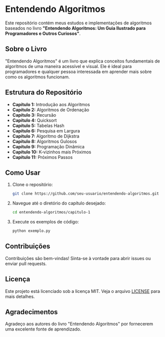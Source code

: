 # Entendendo Algoritmos

Este repositório contém meus estudos e implementações de algoritmos baseados no livro **"Entendendo Algoritmos: Um Guia Ilustrado para Programadores e Outros Curiosos"**.

## Sobre o Livro

"Entendendo Algoritmos" é um livro que explica conceitos fundamentais de algoritmos de uma maneira acessível e visual. Ele é ideal para programadores e qualquer pessoa interessada em aprender mais sobre como os algoritmos funcionam.

## Estrutura do Repositório

- **Capítulo 1:** Introdução aos Algoritmos
- **Capítulo 2:** Algoritmos de Ordenação
- **Capítulo 3:** Recursão
- **Capítulo 4:** Quicksort
- **Capítulo 5:** Tabelas Hash
- **Capítulo 6:** Pesquisa em Largura
- **Capítulo 7:** Algoritmo de Dijkstra
- **Capítulo 8:** Algoritmos Gulosos
- **Capítulo 9:** Programação Dinâmica
- **Capítulo 10:** K-vizinhos mais Próximos
- **Capítulo 11:** Próximos Passos

## Como Usar

1. Clone o repositório:
    ```sh
    git clone https://github.com/seu-usuario/entendendo-algoritmos.git
    ```
2. Navegue até o diretório do capítulo desejado:
    ```sh
    cd entendendo-algoritmos/capitulo-1
    ```
3. Execute os exemplos de código:
    ```sh
    python exemplo.py
    ```

## Contribuições

Contribuições são bem-vindas! Sinta-se à vontade para abrir issues ou enviar pull requests.

## Licença

Este projeto está licenciado sob a licença MIT. Veja o arquivo [LICENSE](LICENSE) para mais detalhes.

## Agradecimentos

Agradeço aos autores do livro "Entendendo Algoritmos" por fornecerem uma excelente fonte de aprendizado.
